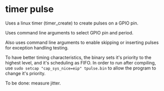 # timer pulse

Uses a linux timer (timer_create) to create pulses on a GPIO pin.

Uses command line arguments to select GPIO pin and period.

Also uses command line arguments to enable skipping or inserting pulses for exception handling testing.

To have better timing characteristics, the binary sets it's priority to the highest level, and it's scheduling as FIFO.  In order to run after compiling, use `sudo setcap "cap_sys_nice=eip" tpulse.bin` to allow the program to change it's priority.

To be done: measure jitter.

